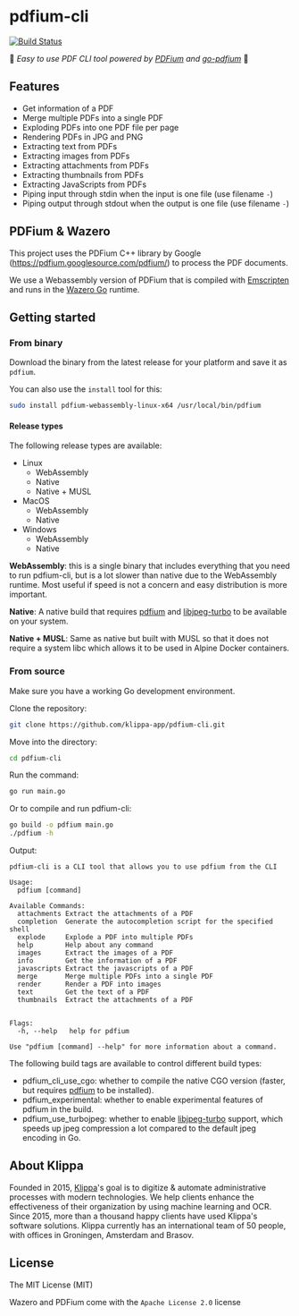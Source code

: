 # pdfium-cli

[![Build Status][build-status]][build-url]

[build-status]:https://github.com/klippa-app/pdfium-cli/workflows/Go/badge.svg

[build-url]:https://github.com/klippa-app/go-pdfium/actions

:rocket: *Easy to use PDF CLI tool powered by [PDFium](http://pdfium.org) and [go-pdfium](https://github.com/klippa-app/go-pdfium)* :rocket:

## Features

* Get information of a PDF
* Merge multiple PDFs into a single PDF
* Exploding PDFs into one PDF file per page
* Rendering PDFs in JPG and PNG
* Extracting text from PDFs
* Extracting images from PDFs
* Extracting attachments from PDFs
* Extracting thumbnails from PDFs
* Extracting JavaScripts from PDFs
* Piping input through stdin when the input is one file (use filename `-`)
* Piping output through stdout when the output is one file (use filename `-`)

## PDFium & Wazero

This project uses the PDFium C++ library by Google (https://pdfium.googlesource.com/pdfium/) to process the PDF
documents.

We use a Webassembly version of PDFium that is compiled with [Emscripten](https://emscripten.org/) and runs in the [Wazero Go](https://github.com/tetratelabs/wazero) runtime.

## Getting started

### From binary

Download the binary from the latest release for your platform and save it as `pdfium`.

You can also use the `install` tool for this:

```bash
sudo install pdfium-webassembly-linux-x64 /usr/local/bin/pdfium
```

#### Release types

The following release types are available:

- Linux
  - WebAssembly
  - Native
  - Native + MUSL
- MacOS
  - WebAssembly
  - Native
- Windows
  - WebAssembly
  - Native


**WebAssembly**: this is a single binary that includes everything that you need to run pdfium-cli, but is a lot slower
than native due to the WebAssembly runtime. Most useful if speed is not a concern and easy distribution is more 
important.

**Native**: A native build that requires [pdfium](https://github.com/bblanchon/pdfium-binaries) and
[libjpeg-turbo](https://libjpeg-turbo.org/) to be available on your system.

**Native + MUSL**: Same as native but built with MUSL so that it does not require a system libc which allows it to be
used in Alpine Docker containers.

### From source

Make sure you have a working Go development environment.

Clone the repository:

```bash
git clone https://github.com/klippa-app/pdfium-cli.git
```

Move into the directory:

```bash
cd pdfium-cli
```

Run the command:

```bash
go run main.go
```

Or to compile and run pdfium-cli:

```bash
go build -o pdfium main.go
./pdfium -h
```

Output:

```text
pdfium-cli is a CLI tool that allows you to use pdfium from the CLI

Usage:
  pdfium [command]

Available Commands:
  attachments Extract the attachments of a PDF
  completion  Generate the autocompletion script for the specified shell
  explode     Explode a PDF into multiple PDFs
  help        Help about any command
  images      Extract the images of a PDF
  info        Get the information of a PDF
  javascripts Extract the javascripts of a PDF
  merge       Merge multiple PDFs into a single PDF
  render      Render a PDF into images
  text        Get the text of a PDF
  thumbnails  Extract the attachments of a PDF


Flags:
  -h, --help   help for pdfium

Use "pdfium [command] --help" for more information about a command.
```

The following build tags are available to control different build types:

 - pdfium_cli_use_cgo: whether to compile the native CGO version (faster, but requires [pdfium](https://github.com/bblanchon/pdfium-binaries) to be installed).
 - pdfium_experimental: whether to enable experimental features of pdfium in the build.
 - pdfium_use_turbojpeg: whether to enable [libjpeg-turbo](https://libjpeg-turbo.org/) support, which speeds up jpeg compression a lot compared to the default jpeg encoding in Go.

## About Klippa

Founded in 2015, [Klippa](https://www.klippa.com/en)'s goal is to digitize & automate administrative processes with
modern technologies. We help clients enhance the effectiveness of their organization by using machine learning and OCR.
Since 2015, more than a thousand happy clients have used Klippa's software solutions. Klippa currently has an
international team of 50 people, with offices in Groningen, Amsterdam and Brasov.

## License

The MIT License (MIT)

Wazero and PDFium come with the `Apache License 2.0` license
